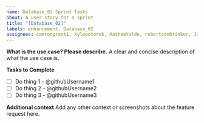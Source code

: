 ```yaml
---
name: Database_02 Sprint Tasks
about: A user story for a sprint
title: "[Database_02]"
labels: enhancement, Database_02
assignees: camrongrant1, kylepoterek, MathewYaldo, robertsonbrinker, Jake-wq, Ian-Klaus, letthatbe, Endritz
---
```


**What is the use case? Please describe.**
A clear and concise description of what the use case is.

**Tasks to Complete**

- [ ] Do thing 1 - @githubUsername1
- [ ] Do thing 2 - @githubUsername2
- [ ] Do thing 3 - @githubUsername3

**Additional context**
Add any other context or screenshots about the feature request here.
